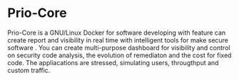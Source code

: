 # Prio-Core

Prio-Core is a GNU/Linux Docker for software developing with feature can create report and visibility in real time with intelligent tools for make secure software . You can create multi-purpose dashboard for visibility and control on security code analysis, the evolution of remediaton and the cost for fixed code. The appliacations are stressed, simulating users, througthput and custom traffic.
